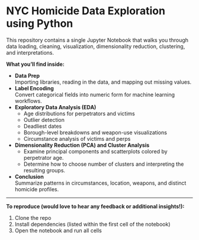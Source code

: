 # NYC Homicide Data Exploration using Python

This repository contains a single Jupyter Notebook that walks you through data loading, cleaning, visualization, dimensionality reduction, clustering, and interpretations.

**What you’ll find inside:**
- **Data Prep**  
  Importing libraries, reading in the data, and mapping out missing values.
- **Label Encoding**  
  Convert categorical fields into numeric form for machine learning workflows.
- **Exploratory Data Analysis (EDA)**  
  - Age distributions for perpetrators and victims  
  - Outlier detection  
  - Deadliest dates 
  - Borough-level breakdowns and weapon-use visualizations  
  - Circumstance analysis of victims and perps
- **Dimensionality Reduction (PCA) and Cluster Analysis**  
  - Examine principal components and scatterplots colored by perpetrator age.
  - Determine how to choose number of clusters and interpreting the resulting groups.
- **Conclusion**  
  Summarize patterns in circumstances, location, weapons, and distinct homicide profiles.

---

**To reproduce (would love to hear any feedback or additional insights!):**  
1. Clone the repo  
2. Install dependencies (listed within the first cell of the notebook)  
3. Open the notebook and run all cells  

